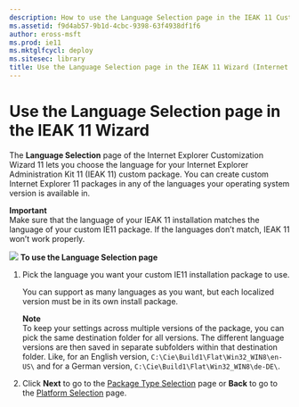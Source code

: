 ```yaml
---
description: How to use the Language Selection page in the IEAK 11 Customization Wizard to choose the lanaguage for your IEAK 11 custom package.
ms.assetid: f9d4ab57-9b1d-4cbc-9398-63f4938df1f6
author: eross-msft
ms.prod: ie11
ms.mktglfcycl: deploy
ms.sitesec: library
title: Use the Language Selection page in the IEAK 11 Wizard (Internet Explorer Administration Kit 11 for IT Pros)
---
```


# Use the Language Selection page in the IEAK 11 Wizard
The **Language Selection** page of the Internet Explorer Customization Wizard 11 lets you choose the language for your Internet Explorer Administration Kit 11 (IEAK 11) custom package. You can create custom Internet Explorer 11 packages in any of the languages your operating system version is available in.

**Important**<br>Make sure that the language of your IEAK 11 installation matches the language of your custom IE11 package. If the languages don’t match, IEAK 11 won’t work properly.

![](images/wedge.gif) **To use the Language Selection page**

1.  Pick the language you want your custom IE11 installation package to use.<p>
You can support as many languages as you want, but each localized version must be in its own install package.<p>
**Note**<br>To keep your settings across multiple versions of the package, you can pick the same destination folder for all versions. The different language versions are then saved in separate subfolders within that destination folder. Like, for an English version, `C:\Cie\Build1\Flat\Win32_WIN8\en-US\` and for a German version, `C:\Cie\Build1\Flat\Win32_WIN8\de-DE\`.

2.  Click **Next** to go to the [Package Type Selection](pkg-type-selection-ieak11-wizard.md) page or **Back** to go to the [Platform Selection](platform-selection-ieak11-wizard.md) page.

 

 





